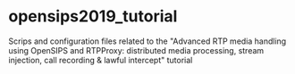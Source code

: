 # opensips2019_tutorial
Scrips and configuration files related to the "Advanced RTP media handling using OpenSIPS and RTPProxy: distributed media processing, stream injection, call recording &amp; lawful intercept" tutorial
